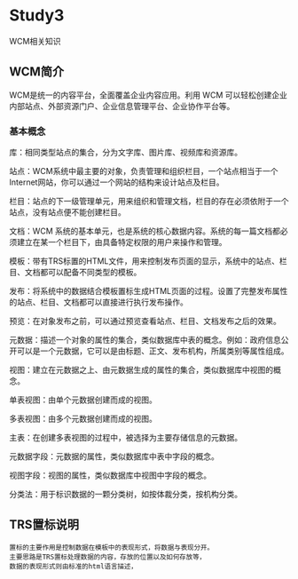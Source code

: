 # Study3
WCM相关知识

## WCM简介
  WCM是统一的内容平台，全面覆盖企业内容应用。利用 WCM 可以轻松创建企业内部站点、外部资源门户、企业信息管理平台、企业协作平台等。
  
### 基本概念
  
  库：相同类型站点的集合，分为文字库、图片库、视频库和资源库。
  
  站点：WCM系统中最主要的对象，负责管理和组织栏目，一个站点相当于一个Internet网站，你可以通过一个网站的结构来设计站点及栏目。
  
  栏目：站点的下一级管理单元，用来组织和管理文档，栏目的存在必须依附于一个站点，没有站点便不能创建栏目。
  
  文档：WCM 系统的基本单元，也是系统的核心数据内容。系统的每一篇文档都必须建立在某一个栏目下，由具备特定权限的用户来操作和管理。
  
  模板：带有TRS标置的HTML文件，用来控制发布页面的显示，系统中的站点、栏目、文档都可以配备不同类型的模板。
  
  发布：将系统中的数据结合模板置标生成HTML页面的过程。设置了完整发布属性的站点、栏目、文档都可以直接进行执行发布操作。
  
  预览：在对象发布之前，可以通过预览查看站点、栏目、文档发布之后的效果。
  
  元数据：描述一个对象的属性的集合，类似数据库中表的概念。例如：政府信息公开可以是一个元数据，它可以是由标题、正文、发布机构，所属类别等属性组成。 
  
  视图：建立在元数据之上、由元数据生成的属性的集合，类似数据库中视图的概念。 
  
  单表视图：由单个元数据创建而成的视图。 
  
  多表视图：由多个元数据创建而成的视图。 
  
  主表：在创建多表视图的过程中，被选择为主要存储信息的元数据。 
  
  元数据字段：元数据的属性，类似数据库中表中字段的概念。 
  
  视图字段：视图的属性，类似数据库中视图中字段的概念。 
  
  分类法：用于标识数据的一颗分类树，如按体裁分类，按机构分类。 
  
## TRS置标说明
    
    置标的主要作用是控制数据在模板中的表现形式，将数据与表现分开。
    主要思路是TRS置标处理数据的内容，存放的位置以及如何存放等，
    数据的表现形式则由标准的html语言描述，
  
  
  
  
